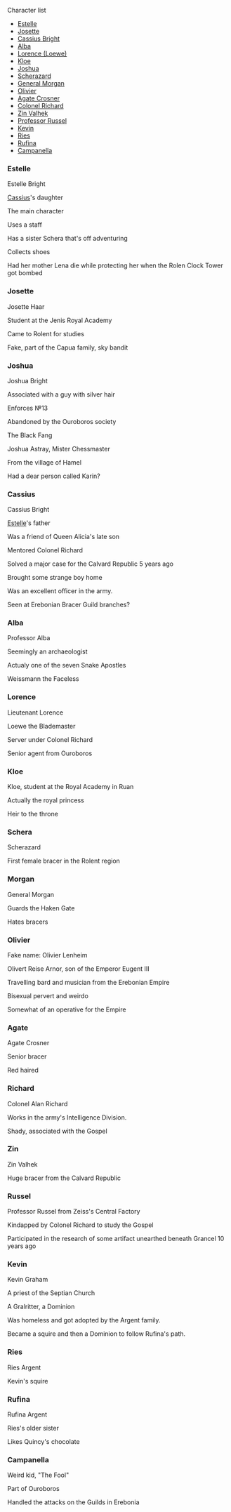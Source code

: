 Character list

* [Estelle](#Estelle)
* [Josette](#josette)
* [Cassius Bright](#cassius)
* [Alba](#alba)
* [Lorence (Loewe)](#lorence)
* [Kloe](#kloe)
* [Joshua](#joshua)
* [Scherazard](#schera)
* [General Morgan](#morgan)
* [Olivier](#olivier)
* [Agate Crosner](#agate)
* [Colonel Richard](#richard)
* [Zin Valhek](#zin)
* [Professor Russel](#russel)
* [Kevin](#kevin)
* [Ries](#ries)
* [Rufina](#rufina)
* [Campanella](#campanella)

### Estelle

Estelle Bright

[Cassius](#cassius)'s daughter

The main character

Uses a staff

Has a sister Schera that's off adventuring

Collects shoes

Had her mother Lena die while protecting her when the Rolen Clock Tower got bombed

### Josette

Josette Haar

Student at the Jenis Royal Academy

Came to Rolent for studies

Fake, part of the Capua family, sky bandit

### Joshua

Joshua Bright

Associated with a guy with silver hair

Enforces №13

Abandoned by the Ouroboros society

The Black Fang

Joshua Astray, Mister Chessmaster

From the village of Hamel

Had a dear person called Karin?

### Cassius

Cassius Bright

[Estelle](#estelle)'s father

Was a friend of Queen Alicia's late son

Mentored Colonel Richard

Solved a major case for the Calvard Republic 5 years ago

Brought some strange boy home

Was an excellent officer in the army.

Seen at Erebonian Bracer Guild branches?

### Alba

Professor Alba

Seemingly an archaeologist

Actualy one of the seven Snake Apostles

Weissmann the Faceless

### Lorence

Lieutenant Lorence

Loewe the Blademaster

Server under Colonel Richard

Senior agent from Ouroboros

### Kloe

Kloe, student at the Royal Academy in Ruan

Actually the royal princess

Heir to the throne

### Schera

Scherazard

First female bracer in the Rolent region

### Morgan

General Morgan

Guards the Haken Gate

Hates bracers

### Olivier

Fake name: Olivier Lenheim

Olivert Reise Arnor, son of the Emperor Eugent III

Travelling bard and musician from the Erebonian Empire

Bisexual pervert and weirdo

Somewhat of an operative for the Empire

### Agate

Agate Crosner

Senior bracer

Red haired

### Richard

Colonel Alan Richard

Works in the army's Intelligence Division.

Shady, associated with the Gospel

### Zin

Zin Valhek

Huge bracer from the Calvard Republic

### Russel

Professor Russel from Zeiss's Central Factory

Kindapped by Colonel Richard to study the Gospel

Participated in the research of some artifact unearthed beneath Grancel 10 years ago

### Kevin

Kevin Graham

A priest of the Septian Church

A Gralritter, a Dominion

Was homeless and got adopted by the Argent family.

Became a squire and then a Dominion to follow Rufina's path.

### Ries

Ries Argent

Kevin's squire

### Rufina

Rufina Argent

Ries's older sister

Likes Quincy's chocolate

### Campanella

Weird kid, "The Fool"

Part of Ouroboros

Handled the attacks on the Guilds in Erebonia